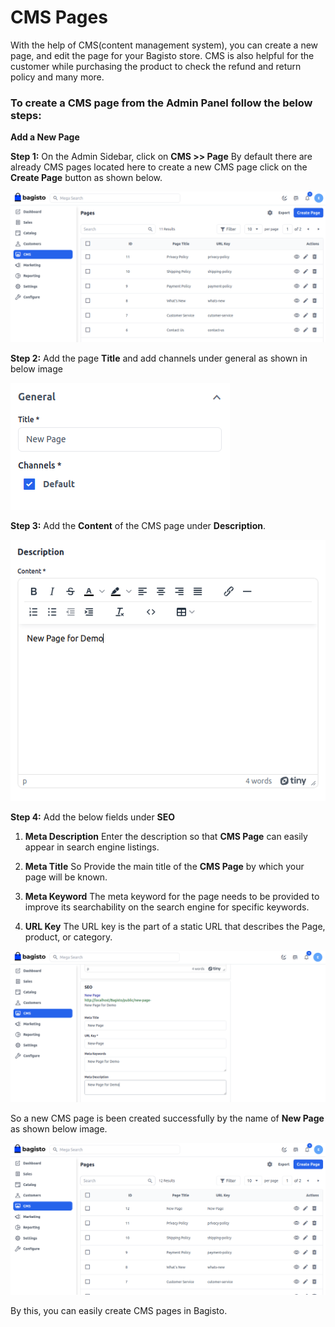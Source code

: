 # CMS Pages

With the help of CMS(content management system), you can create a new page, and edit the page for your Bagisto store. CMS is also helpful for the customer while purchasing the product to check the refund and return policy and many more.

### To create a CMS page from the Admin Panel follow the below steps:

**Add a New Page**

**Step 1:** On the Admin Sidebar, click on  **CMS >> Page** By default there are already CMS pages located here to create a new CMS page click on the **Create Page** button as shown below.

 ![CMS](../../assets/2.0/images/cms/createPage.png)

**Step 2:** Add the page **Title** and add channels under general as shown in below image 

 ![General](../../assets/2.0/images/cms/general.png)

**Step 3:** Add the **Content** of the CMS page under **Description**.

 ![Description](../../assets/2.0/images/cms/description.png)

**Step 4:** Add the below fields under **SEO**

1. **Meta Description**
Enter the description so that **CMS Page** can easily appear in search engine listings.

2. **Meta Title**
So Provide the main title of the **CMS Page** by which your page will be known.

3. **Meta Keyword**
The meta keyword for the page needs to be provided to improve its searchability on the search engine for specific keywords.

4. **URL Key** The URL key is the part of a static URL that describes the Page, product, or category. 

 ![SEO](../../assets/2.0/images/cms/seo.png)

So a new CMS page is been created successfully by the name of **New Page** as shown below image.

 ![output](../../assets/2.0/images/cms/output.png)

By this, you can easily create CMS pages in Bagisto.

